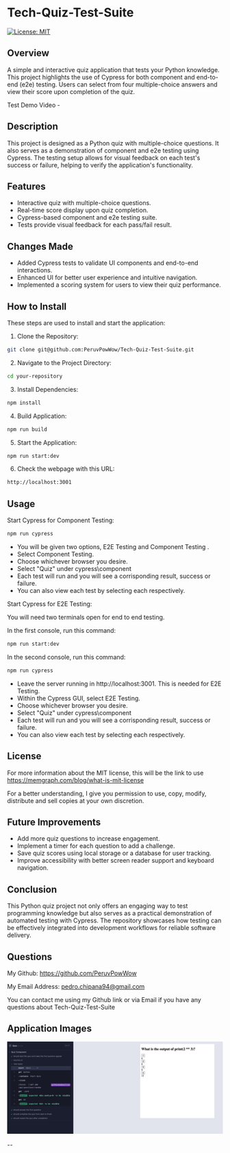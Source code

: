 # Tech-Quiz-Test-Suite

[![License: MIT](https://img.shields.io/badge/License-MIT-yellow.svg)](https://opensource.org/licenses/MIT)

## Overview

A simple and interactive quiz application that tests your Python knowledge. This project highlights the use of Cypress for both component and end-to-end (e2e) testing. Users can select from four multiple-choice answers and view their score upon completion of the quiz.

Test Demo Video - 

## Description

This project is designed as a Python quiz with multiple-choice questions. It also serves as a demonstration of component and e2e testing using Cypress. The testing setup allows for visual feedback on each test's success or failure, helping to verify the application's functionality.

## Features

- Interactive quiz with multiple-choice questions.
- Real-time score display upon quiz completion.
- Cypress-based component and e2e testing suite.
- Tests provide visual feedback for each pass/fail result.

## Changes Made
- Added Cypress tests to validate UI components and end-to-end interactions.
- Enhanced UI for better user experience and intuitive navigation.
- Implemented a scoring system for users to view their quiz performance.

## How to Install

These steps are used to install and start the application:

1. Clone the Repository:
```bash
git clone git@github.com:PeruvPowWow/Tech-Quiz-Test-Suite.git
```

2. Navigate to the Project Directory:
```bash
cd your-repository
```

3. Install Dependencies:
```bash
npm install
```

4. Build Application:
```bash
npm run build
```

5. Start the Application:
```bash
npm run start:dev
```

6. Check the webpage with this URL:
```bash
http://localhost:3001
```

## Usage

Start Cypress for Component Testing:
```bash
npm run cypress
```

- You will be given two options, E2E Testing and Component Testing .
- Select Component Testing.
- Choose whichever browser you desire.
- Select "Quiz" under cypress\component
- Each test will run and you will see a corrisponding result, success or failure.
- You can also view each test by selecting each respectively.

Start Cypress for E2E Testing:

You will need two terminals open for end to end testing.

In the first console, run this command:
```bash
npm run start:dev
```

In the second console, run this command:
```bash
npm run cypress
```

- Leave the server running in http://localhost:3001. This is needed for E2E Testing.
- Within the Cypress GUI, select E2E Testing.
- Choose whichever browser you desire.
- Select "Quiz" under cypress\component
- Each test will run and you will see a corrisponding result, success or failure.
- You can also view each test by selecting each respectively.

## License

For more information about the MIT license, this will be the link to use https://memgraph.com/blog/what-is-mit-license

For a better understanding, I give you permission to use, copy, modify, distribute and sell copies at your own discretion.

## Future Improvements

- Add more quiz questions to increase engagement.
- Implement a timer for each question to add a challenge.
- Save quiz scores using local storage or a database for user tracking.
- Improve accessibility with better screen reader support and keyboard navigation.

## Conclusion

This Python quiz project not only offers an engaging way to test programming knowledge but also serves as a practical demonstration of automated testing with Cypress. The repository showcases how testing can be effectively integrated into development workflows for reliable software delivery.


## Questions

My Github: https://github.com/PeruvPowWow

My Email Address: pedro.chipana94@gmail.com

You can contact me using my Github link or via Email if you have any questions about Tech-Quiz-Test-Suite

## Application Images

![Tech](/assets/screenshot.png)

--